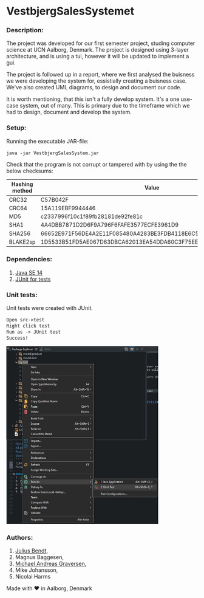 # VestbjergSalesSystemet

### Description:
The project was developed for our first semester project, studing computer science at UCN Aalborg, Denmark.
The project is designed using 3-layer architecture, and is using a tui, however it will be updated to implement a gui.

The project is followed up in a report, where we first analysed the buisness we were developing the system for, essistially creating a buisness case.
We've also created UML diagrams, to design and document our code.

It is worth mentioning, that this isn't a fully develop system. It's a one use-case system, out of many.
This is primary due to the timeframe which we had to design, document and develop the system.

### Setup:
Running the executable JAR-file:

```
java -jar VestbjergSalesSystem.jar
```

Check that the program is not corrupt or tampered with by using the the below checksums:

Hashing method | Value
------------ | -------------
CRC32 | C57B042F
CRC64 | 15A119EBF9944446
MD5 | c2337996f10c1f89fb28181de92fe81c
SHA1 | 4A4DBB7871D2D6F9A796F6FAFE3577ECFE3961D9
SHA256 | 66652E971F56DE4A2E11F085480A4283BE3FDB4118E6C56DACEFB335418A011E
BLAKE2sp | 1D5533B51FD5AE067D63DBCA62013EA54DDA60C3F75EE5519BE975F57949A411

### Dependencies:
1.  [Java SE 14](https://www.oracle.com/java/technologies/javase/jdk14-archive-downloads.html)
2.  [JUnit for tests](https://junit.org/junit5/)


### Unit tests:
Unit tests were created with JUnit.

```
Open src->test
Right click test
Run as -> JUnit test
Success!
```

<img src="/images/JUnit-test_execute.png" alt="img" width="400px">

### Authors:
1. [Julius Bendt](https://juto.dk),
2. Magnus Baggesen,
3. [Michael Andreas Graversen](mailto:michael-graversen@hotmail.com),
4. Mike Johansson,
5. Nicolai Harms

Made with :heart: in Aalborg, Denmark



 

